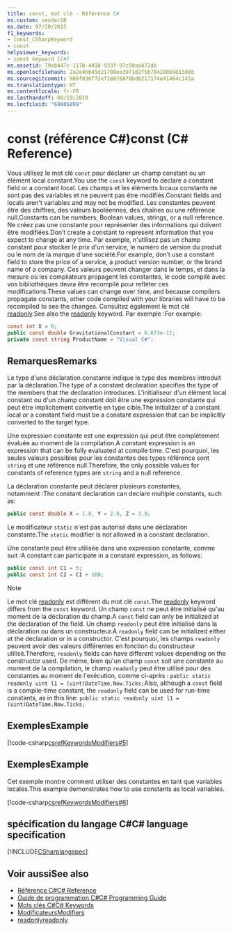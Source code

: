 ```yaml
---
title: const, mot clé - Référence C#
ms.custom: seodec18
ms.date: 07/20/2015
f1_keywords:
- const_CSharpKeyword
- const
helpviewer_keywords:
- const keyword [C#]
ms.assetid: 79eb447c-117b-4418-933f-97c50aa472db
ms.openlocfilehash: 2a2e4bb45d21708ea3971d2f5b784280b9d13d0d
ms.sourcegitcommit: 986f836f72ef10876878bd6217174e41464c145a
ms.translationtype: HT
ms.contentlocale: fr-FR
ms.lasthandoff: 08/19/2019
ms.locfileid: "69605898"
---
```

# <a name="const-c-reference"></a><span data-ttu-id="679e0-102">const (référence C#)</span><span class="sxs-lookup"><span data-stu-id="679e0-102">const (C# Reference)</span></span>

<span data-ttu-id="679e0-103">Vous utilisez le mot clé `const` pour déclarer un champ constant ou un élément local constant.</span><span class="sxs-lookup"><span data-stu-id="679e0-103">You use the `const` keyword to declare a constant field or a constant local.</span></span> <span data-ttu-id="679e0-104">Les champs et les éléments locaux constants ne sont pas des variables et ne peuvent pas être modifiés.</span><span class="sxs-lookup"><span data-stu-id="679e0-104">Constant fields and locals aren't variables and may not be modified.</span></span> <span data-ttu-id="679e0-105">Les constantes peuvent être des chiffres, des valeurs booléennes, des chaînes ou une référence null.</span><span class="sxs-lookup"><span data-stu-id="679e0-105">Constants can be numbers, Boolean values, strings, or a null reference.</span></span> <span data-ttu-id="679e0-106">Ne créez pas une constante pour représenter des informations qui doivent être modifiées.</span><span class="sxs-lookup"><span data-stu-id="679e0-106">Don’t create a constant to represent information that you expect to change at any time.</span></span> <span data-ttu-id="679e0-107">Par exemple, n'utilisez pas un champ constant pour stocker le prix d'un service, le numéro de version du produit ou le nom de la marque d'une société.</span><span class="sxs-lookup"><span data-stu-id="679e0-107">For example, don’t use a constant field to store the price of a service, a product version number, or the brand name of a company.</span></span> <span data-ttu-id="679e0-108">Ces valeurs peuvent changer dans le temps, et dans la mesure où les compilateurs propagent les constantes, le code compilé avec vos bibliothèques devra être recompilé pour refléter ces modifications.</span><span class="sxs-lookup"><span data-stu-id="679e0-108">These values can change over time, and because compilers propagate constants, other code compiled with your libraries will have to be recompiled to see the changes.</span></span> <span data-ttu-id="679e0-109">Consultez également le mot clé [readonly](./readonly.md).</span><span class="sxs-lookup"><span data-stu-id="679e0-109">See also the [readonly](./readonly.md) keyword.</span></span> <span data-ttu-id="679e0-110">Par exemple :</span><span class="sxs-lookup"><span data-stu-id="679e0-110">For example:</span></span>

```csharp
const int X = 0;
public const double GravitationalConstant = 6.673e-11;
private const string ProductName = "Visual C#";
```

## <a name="remarks"></a><span data-ttu-id="679e0-111">Remarques</span><span class="sxs-lookup"><span data-stu-id="679e0-111">Remarks</span></span>

<span data-ttu-id="679e0-112">Le type d'une déclaration constante indique le type des membres introduit par la déclaration.</span><span class="sxs-lookup"><span data-stu-id="679e0-112">The type of a constant declaration specifies the type of the members that the declaration introduces.</span></span> <span data-ttu-id="679e0-113">L'initialiseur d'un élément local constant ou d'un champ constant doit être une expression constante qui peut être implicitement convertie en type cible.</span><span class="sxs-lookup"><span data-stu-id="679e0-113">The initializer of a constant local or a constant field must be a constant expression that can be implicitly converted to the target type.</span></span>

<span data-ttu-id="679e0-114">Une expression constante est une expression qui peut être complètement évaluée au moment de la compilation.</span><span class="sxs-lookup"><span data-stu-id="679e0-114">A constant expression is an expression that can be fully evaluated at compile time.</span></span> <span data-ttu-id="679e0-115">C'est pourquoi, les seules valeurs possibles pour les constantes des types référence sont `string` et une référence null.</span><span class="sxs-lookup"><span data-stu-id="679e0-115">Therefore, the only possible values for constants of reference types are `string` and a null reference.</span></span>

<span data-ttu-id="679e0-116">La déclaration constante peut déclarer plusieurs constantes, notamment :</span><span class="sxs-lookup"><span data-stu-id="679e0-116">The constant declaration can declare multiple constants, such as:</span></span>

```csharp
public const double X = 1.0, Y = 2.0, Z = 3.0;
```

<span data-ttu-id="679e0-117">Le modificateur `static` n'est pas autorisé dans une déclaration constante.</span><span class="sxs-lookup"><span data-stu-id="679e0-117">The `static` modifier is not allowed in a constant declaration.</span></span>

<span data-ttu-id="679e0-118">Une constante peut être utilisée dans une expression constante, comme suit :</span><span class="sxs-lookup"><span data-stu-id="679e0-118">A constant can participate in a constant expression, as follows:</span></span>

```csharp
public const int C1 = 5;
public const int C2 = C1 + 100;
```

> [!NOTE]
> <span data-ttu-id="679e0-119">Le mot clé [readonly](./readonly.md) est différent du mot clé `const`.</span><span class="sxs-lookup"><span data-stu-id="679e0-119">The [readonly](./readonly.md) keyword differs from the `const` keyword.</span></span> <span data-ttu-id="679e0-120">Un champ `const` ne peut être initialisé qu'au moment de la déclaration du champ.</span><span class="sxs-lookup"><span data-stu-id="679e0-120">A `const` field can only be initialized at the declaration of the field.</span></span> <span data-ttu-id="679e0-121">Un champ `readonly` peut être initialisé dans la déclaration ou dans un constructeur.</span><span class="sxs-lookup"><span data-stu-id="679e0-121">A `readonly` field can be initialized either at the declaration or in a constructor.</span></span> <span data-ttu-id="679e0-122">C'est pourquoi, les champs `readonly` peuvent avoir des valeurs différentes en fonction du constructeur utilisé.</span><span class="sxs-lookup"><span data-stu-id="679e0-122">Therefore, `readonly` fields can have different values depending on the constructor used.</span></span> <span data-ttu-id="679e0-123">De même, bien qu'un champ `const` soit une constante au moment de la compilation, le champ `readonly` peut être utilisé pour des constantes au moment de l'exécution, comme ci-après : `public static readonly uint l1 = (uint)DateTime.Now.Ticks;`</span><span class="sxs-lookup"><span data-stu-id="679e0-123">Also, although a `const` field is a compile-time constant, the `readonly` field can be used for run-time constants, as in this line: `public static readonly uint l1 = (uint)DateTime.Now.Ticks;`</span></span>

## <a name="example"></a><span data-ttu-id="679e0-124">Exemples</span><span class="sxs-lookup"><span data-stu-id="679e0-124">Example</span></span>

[!code-csharp[csrefKeywordsModifiers#5](~/samples/snippets/csharp/VS_Snippets_VBCSharp/csrefKeywordsModifiers/CS/csrefKeywordsModifiers.cs#5)]

## <a name="example"></a><span data-ttu-id="679e0-125">Exemples</span><span class="sxs-lookup"><span data-stu-id="679e0-125">Example</span></span>

<span data-ttu-id="679e0-126">Cet exemple montre comment utiliser des constantes en tant que variables locales.</span><span class="sxs-lookup"><span data-stu-id="679e0-126">This example demonstrates how to use constants as local variables.</span></span>

[!code-csharp[csrefKeywordsModifiers#6](~/samples/snippets/csharp/VS_Snippets_VBCSharp/csrefKeywordsModifiers/CS/csrefKeywordsModifiers.cs#6)]

## <a name="c-language-specification"></a><span data-ttu-id="679e0-127">spécification du langage C#</span><span class="sxs-lookup"><span data-stu-id="679e0-127">C# language specification</span></span>

[!INCLUDE[CSharplangspec](~/includes/csharplangspec-md.md)]

## <a name="see-also"></a><span data-ttu-id="679e0-128">Voir aussi</span><span class="sxs-lookup"><span data-stu-id="679e0-128">See also</span></span>

- [<span data-ttu-id="679e0-129">Référence C#</span><span class="sxs-lookup"><span data-stu-id="679e0-129">C# Reference</span></span>](../index.md)
- [<span data-ttu-id="679e0-130">Guide de programmation C#</span><span class="sxs-lookup"><span data-stu-id="679e0-130">C# Programming Guide</span></span>](../../programming-guide/index.md)
- [<span data-ttu-id="679e0-131">Mots clés C#</span><span class="sxs-lookup"><span data-stu-id="679e0-131">C# Keywords</span></span>](./index.md)
- [<span data-ttu-id="679e0-132">Modificateurs</span><span class="sxs-lookup"><span data-stu-id="679e0-132">Modifiers</span></span>](./modifiers.md)
- [<span data-ttu-id="679e0-133">readonly</span><span class="sxs-lookup"><span data-stu-id="679e0-133">readonly</span></span>](./readonly.md)
